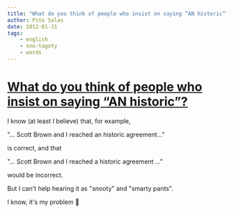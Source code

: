 ```yaml
---
title: "What do you think of people who insist on saying “AN historic”?"
author: Pito Salas
date: 2012-01-31
tags:
    - english
    - sno-tagoty
    - words
---
```

# [What do you think of people who insist on saying “AN historic”?](None)




I know (at least I believe) that, for example,

"… Scott Brown and I reached an historic agreement…"

is correct, and that

"… Scott Brown and I reached a historic agreement …"

would be incorrect.

But I can't help hearing it as "snooty" and "smarty pants".

I know, it's my problem 🙂


